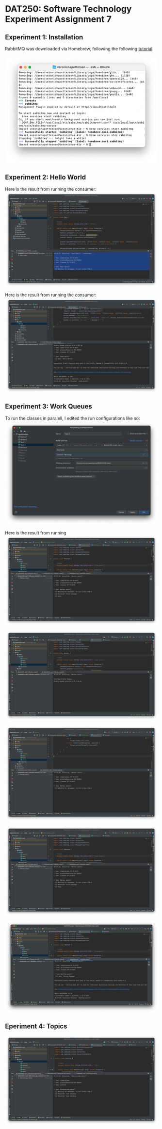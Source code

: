 # DAT250: Software Technology Experiment Assignment 7

## Experiment 1: Installation

RabbitMQ was downloaded via Homebrew, following the following [tutorial](https://www.rabbitmq.com/install-homebrew.html)

![Starting and stopping rabbitMQ](bilder/innlevering7/installing.png)

## Experiment 2: Hello World
Here is the result from running the consumer:
![running the consumer](bilder/innlevering7/exp2.png)

Here is the result from running the consumer:
![running the producer](bilder/innlevering7/exp2-2.png)


## Experiment 3: Work Queues
To run the classes in paralell, I edited the run configurations like so:
![](bilder/innlevering7/run-conf.png)

Here is the result from running 
![](bilder/innlevering7/exp3-1.png)

![](bilder/innlevering7/exp3-2.png)

![](bilder/innlevering7/exp3-3.png)

![](bilder/innlevering7/exp3-4.png)

![](bilder/innlevering7/exp3-5.png)

## Eperiment 4: Topics
![](bilder/innlevering7/exp4.png)
